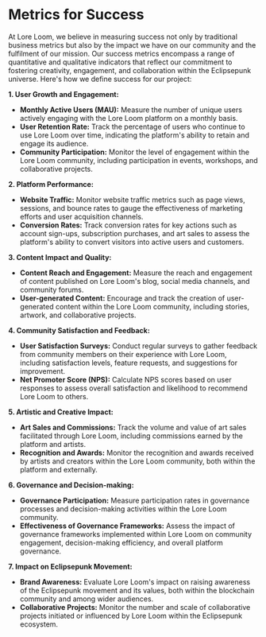 # Metrics for Success

At Lore Loom, we believe in measuring success not only by traditional business metrics but also by the impact we have on our community and the fulfilment of our mission. Our success metrics encompass a range of quantitative and qualitative indicators that reflect our commitment to fostering creativity, engagement, and collaboration within the Eclipsepunk universe. Here's how we define success for our project:

**1. User Growth and Engagement:**

* **Monthly Active Users (MAU):** Measure the number of unique users actively engaging with the Lore Loom platform on a monthly basis.
* **User Retention Rate:** Track the percentage of users who continue to use Lore Loom over time, indicating the platform's ability to retain and engage its audience.
* **Community Participation:** Monitor the level of engagement within the Lore Loom community, including participation in events, workshops, and collaborative projects.

**2. Platform Performance:**

* **Website Traffic:** Monitor website traffic metrics such as page views, sessions, and bounce rates to gauge the effectiveness of marketing efforts and user acquisition channels.
* **Conversion Rates:** Track conversion rates for key actions such as account sign-ups, subscription purchases, and art sales to assess the platform's ability to convert visitors into active users and customers.

**3. Content Impact and Quality:**

* **Content Reach and Engagement:** Measure the reach and engagement of content published on Lore Loom's blog, social media channels, and community forums.
* **User-generated Content:** Encourage and track the creation of user-generated content within the Lore Loom community, including stories, artwork, and collaborative projects.

**4. Community Satisfaction and Feedback:**

* **User Satisfaction Surveys:** Conduct regular surveys to gather feedback from community members on their experience with Lore Loom, including satisfaction levels, feature requests, and suggestions for improvement.
* **Net Promoter Score (NPS):** Calculate NPS scores based on user responses to assess overall satisfaction and likelihood to recommend Lore Loom to others.

**5. Artistic and Creative Impact:**

* **Art Sales and Commissions:** Track the volume and value of art sales facilitated through Lore Loom, including commissions earned by the platform and artists.
* **Recognition and Awards:** Monitor the recognition and awards received by artists and creators within the Lore Loom community, both within the platform and externally.

**6. Governance and Decision-making:**

* **Governance Participation:** Measure participation rates in governance processes and decision-making activities within the Lore Loom community.
* **Effectiveness of Governance Frameworks:** Assess the impact of governance frameworks implemented within Lore Loom on community engagement, decision-making efficiency, and overall platform governance.

**7. Impact on Eclipsepunk Movement:**

* **Brand Awareness:** Evaluate Lore Loom's impact on raising awareness of the Eclipsepunk movement and its values, both within the blockchain community and among wider audiences.
* **Collaborative Projects:** Monitor the number and scale of collaborative projects initiated or influenced by Lore Loom within the Eclipsepunk ecosystem.
